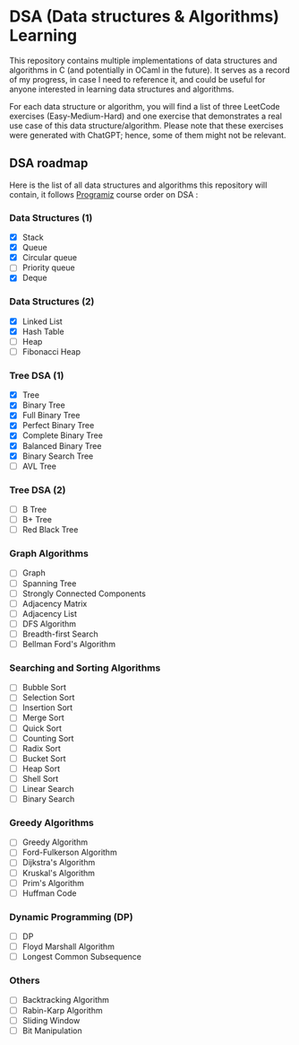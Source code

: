 # DSA (Data structures & Algorithms) Learning

This repository contains multiple implementations of data structures and algorithms in C (and potentially in OCaml in the future). It serves as a record of my progress, in case I need to reference it, and could be useful for anyone interested in learning data structures and algorithms.

For each data structure or algorithm, you will find a list of three LeetCode exercises (Easy-Medium-Hard) and one exercise that demonstrates a real use case of this data structure/algorithm. Please note that these exercises were generated with ChatGPT; hence, some of them might not be relevant.

## DSA roadmap

Here is the list of all data structures and algorithms this repository will contain, it follows [Programiz](https://www.programiz.com/dsa) course order on DSA :

### Data Structures (1)

- [x]  Stack
- [x]  Queue
- [x]  Circular queue
- [ ]  Priority queue
- [x]  Deque

### Data Structures (2)

- [x]  Linked List
- [x]  Hash Table
- [ ]  Heap
- [ ]  Fibonacci Heap

### Tree DSA (1)

- [x]  Tree
- [x]  Binary Tree
- [x]  Full Binary Tree
- [x]  Perfect Binary Tree
- [x]  Complete Binary Tree
- [x]  Balanced Binary Tree
- [x]  Binary Search Tree
- [ ]  AVL Tree

### Tree DSA (2)

- [ ]  B Tree
- [ ]  B+ Tree
- [ ]  Red Black Tree

### Graph Algorithms

- [ ]  Graph
- [ ]  Spanning Tree
- [ ]  Strongly Connected Components
- [ ]  Adjacency Matrix
- [ ]  Adjacency List
- [ ]  DFS Algorithm
- [ ]  Breadth-first Search
- [ ]  Bellman Ford's Algorithm

### Searching and Sorting Algorithms

- [ ]  Bubble Sort
- [ ]  Selection Sort
- [ ]  Insertion Sort
- [ ]  Merge Sort
- [ ]  Quick Sort
- [ ]  Counting Sort
- [ ]  Radix Sort
- [ ]  Bucket Sort
- [ ]  Heap Sort
- [ ]  Shell Sort
- [ ]  Linear Search
- [ ]  Binary Search

### Greedy Algorithms

- [ ]  Greedy Algorithm
- [ ]  Ford-Fulkerson Algorithm
- [ ]  Dijkstra's Algorithm
- [ ]  Kruskal's Algorithm
- [ ]  Prim's Algorithm
- [ ]  Huffman Code

### Dynamic Programming (DP)

- [ ]  DP
- [ ]  Floyd Marshall Algorithm
- [ ]  Longest Common Subsequence

### Others

- [ ]  Backtracking Algorithm
- [ ]  Rabin-Karp Algorithm
- [ ]  Sliding Window
- [ ]  Bit Manipulation